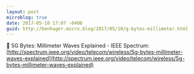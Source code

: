 ```yaml
---
layout: post
microblog: true
date: 2017-05-10 17:07 -0400
guid: http://benhager.micro.blog/2017/05/10/g-bytes-millimeter.html
---
```

📱 5G Bytes: Millimeter Waves Explained - IEEE Spectrum: [http://spectrum.ieee.org/video/telecom/wireless/5g-bytes-millimeter-waves-explained](http://spectrum.ieee.org/video/telecom/wireless/5g-bytes-millimeter-waves-explained)
